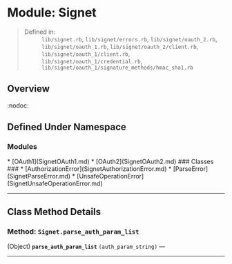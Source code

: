 # Module: Signet #
<dl>
<blockquote><dt>Defined in:</dt>
<dd><code>lib/signet.rb</code>, <code>lib/signet/errors.rb</code>, <code>lib/signet/oauth_2.rb</code>, <code>lib/signet/oauth_1.rb</code>, <code>lib/signet/oauth_2/client.rb</code>, <code>lib/signet/oauth_1/client.rb</code>, <code>lib/signet/oauth_1/credential.rb</code>, <code>lib/signet/oauth_1/signature_methods/hmac_sha1.rb</code></dd>
</dl>
<h2>Overview</h2>
:nodoc:<br>
<h2>Defined Under Namespace</h2>
<h3>Modules</h3>
</blockquote>  * [OAuth1](SignetOAuth1.md)
  * [OAuth2](SignetOAuth2.md)
### Classes ###
  * [AuthorizationError](SignetAuthorizationError.md)
  * [ParseError](SignetParseError.md)
  * [UnsafeOperationError](SignetUnsafeOperationError.md)

---

## Class Method Details ##
### Method: `Signet.parse_auth_param_list` ###
(Object)  **`parse_auth_param_list`** `(auth_param_string)` —

---
